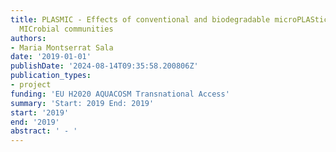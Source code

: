 ```yaml
---
title: PLASMIC - Effects of conventional and biodegradable microPLAStics on marine
  MICrobial communities
authors:
- Maria Montserrat Sala
date: '2019-01-01'
publishDate: '2024-08-14T09:35:58.200806Z'
publication_types:
- project
funding: 'EU H2020 AQUACOSM Transnational Access'
summary: 'Start: 2019 End: 2019'
start: '2019'
end: '2019'
abstract: ' - '
---
```

